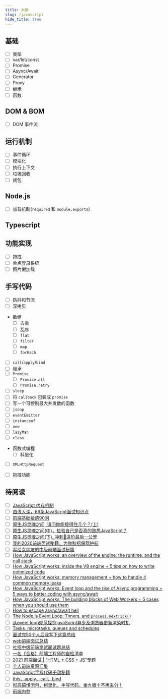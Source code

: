 ```yaml
---
title: 大纲
slug: /javascript
hide_title: true
---
```


## 基础

-   [ ] 类型
-   [ ] var/let/const
-   [ ] Promise
-   [ ] Async/Await
-   [ ] Generator
-   [ ] Proxy
-   [ ] 继承
-   [ ] 函数

## DOM & BOM

-   [ ] DOM 事件流

## 运行机制

-   [ ] 事件循环
-   [ ] 模块化
-   [ ] 执行上下文
-   [ ] 垃圾回收
-   [ ] 闭包

## Node.js

-   [ ] 加载机制(`required` 和 `module.exports`)

## Typescript

## 功能实现

-   [ ] 拖拽
-   [ ] 单点登录系统
-   [ ] 图片懒加载

## 手写代码

-   [ ] 防抖和节流
-   [ ] 深拷贝
-   数组
    -   [ ] 去重
    -   [ ] 乱序
    -   [ ] `flat`
    -   [ ] `filter`
    -   [ ] `map`
    -   [ ] `forEach`
-   [ ] `call`/`apply`/`bind`
-   [ ] 继承
-   [ ] `Promise`
    -   [ ] `Promise.all`
    -   [ ] `Promise.retry`
-   [ ] `sleep`
-   [ ] 将 `callback` 包装成 `promise`
-   [ ] 写一个可控制最大并发数的函数
-   [ ] `jsonp`
-   [ ] `eventEmitter`
-   [ ] `instanceof`
-   [ ] `new`
-   [ ] `lazyMan`
-   [ ] `class`
-   函数式编程
    -   [ ] 科里化
-   [ ] `XMLHttpRequest`
-   [ ] 拖拽功能


## 待阅读

- [ ] [JavaScript 内存机制](https://juejin.cn/post/6844903615300108302)
- [ ] [由浅入深，66条JavaScript面试知识点](https://juejin.cn/post/6844904200917221389)
- [ ] [前端基础拾遗90问](https://juejin.cn/post/6844904116552990727)
- [ ] [原生JS灵魂之问, 请问你能接得住几个？(上)](https://juejin.cn/post/6844903974378668039)
- [ ] [原生JS灵魂之问(中)，检验自己是否真的熟悉JavaScript？](https://juejin.cn/post/6844903986479251464)
- [ ] [原生JS灵魂之问(下), 冲刺🚀进阶最后一公里](https://juejin.cn/post/6844904004007247880)
- [ ] [我的2020前端面试秘籍，为你秋招保驾护航](https://juejin.cn/post/6864398060702760968)
- [ ] [写给女朋友的中级前端面试秘籍](https://juejin.cn/post/6844904115428917255)
- [ ] [How JavaScript works: an overview of the engine, the runtime, and the call stack](https://blog.sessionstack.com/how-does-javascript-actually-work-part-1-b0bacc073cf)
- [ ] [How JavaScript works: inside the V8 engine + 5 tips on how to write optimized code](https://blog.sessionstack.com/how-javascript-works-inside-the-v8-engine-5-tips-on-how-to-write-optimized-code-ac089e62b12e)
- [ ] [How JavaScript works: memory management + how to handle 4 common memory leaks](https://blog.sessionstack.com/how-javascript-works-memory-management-how-to-handle-4-common-memory-leaks-3f28b94cfbec)
- [ ] [How JavaScript works: Event loop and the rise of Async programming + 5 ways to better coding with async/await](https://blog.sessionstack.com/how-javascript-works-event-loop-and-the-rise-of-async-programming-5-ways-to-better-coding-with-2f077c4438b5)
- [ ] [How JavaScript works: The building blocks of Web Workers + 5 cases when you should use them](https://blog.sessionstack.com/how-javascript-works-the-building-blocks-of-web-workers-5-cases-when-you-should-use-them-a547c0757f6a)
- [ ] [How to escape async/await hell](https://www.freecodecamp.org/news/avoiding-the-async-await-hell-c77a0fb71c4c/)
- [ ] [The Node.js Event Loop, Timers, and `process.nextTick()`](https://nodejs.org/en/docs/guides/event-loop-timers-and-nexttick/)
- [ ] [从event loop规范探究javaScript异步及浏览器更新渲染时机](https://github.com/aooy/blog/issues/5)
- [ ] [Tasks, microtasks, queues and schedules](https://jakearchibald.com/2015/tasks-microtasks-queues-and-schedules/)
- [ ] [面试完50个人后我写下这篇总结](https://juejin.cn/post/6844904019165446158)
- [ ] [web前端面试总结](https://juejin.cn/post/6844903976693940231)
- [ ] [社招中级前端笔试面试题总结](https://juejin.cn/post/6844903605107965960)
- [ ] [一名【合格】前端工程师的自检清单](https://juejin.cn/post/6844903830887366670)
- [ ] [2021 前端面试 | “HTML + CSS + JS”专题](https://juejin.cn/post/6844903848553742350)
- [ ] [个人前端资源汇集](https://juejin.cn/post/6844904116590739469)
- [ ] [JavaScript手写代码无敌秘籍](https://juejin.cn/post/6844903809206976520)
- [ ] [this、apply、call、bind](https://juejin.cn/post/6844903496253177863)
- [ ] [彻底搞懂闭包，柯里化，手写代码，金九银十不再丢分！](https://juejin.cn/post/6864378349512065038)
- [ ] [前端内参](https://coffe1891.gitbook.io/frontend-hard-mode-interview/)